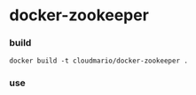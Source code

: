 # docker-zookeeper

### build
```shell
docker build -t cloudmario/docker-zookeeper .
```

### use
```shell

```

